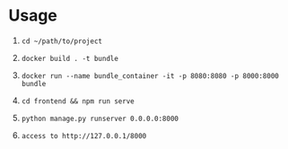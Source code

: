 # Usage

1. `cd ~/path/to/project`

2. `docker build . -t bundle`

3. `docker run --name bundle_container -it -p 8080:8080 -p 8000:8000 bundle`

4. `cd frontend && npm run serve`

5. `python manage.py runserver 0.0.0.0:8000`

6. `access to http://127.0.0.1/8000`

